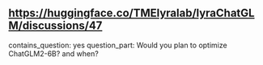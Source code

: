 ## https://huggingface.co/TMElyralab/lyraChatGLM/discussions/47

contains_question: yes
question_part: Would you plan to optimize ChatGLM2-6B? and when?